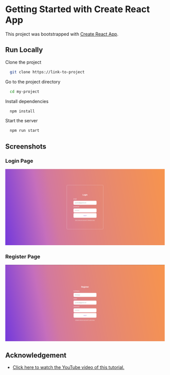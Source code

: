 # Getting Started with Create React App

This project was bootstrapped with [Create React App](https://github.com/facebook/create-react-app).


## Run Locally

Clone the project

```bash
  git clone https://link-to-project
```

Go to the project directory

```bash
  cd my-project
```

Install dependencies

```bash
  npm install
```

Start the server

```bash
  npm run start
```



## Screenshots

### Login Page
![App Login Screenshot](./Screenshots/Login.png)

### Register Page
![App Register Screenshot](./Screenshots/Register.png)

## Acknowledgement
- [Click here to watch the YouTube video of this tutorial.](https://www.youtube.com/watch?v=Y-XW9m8qOis)

